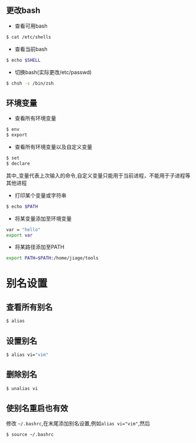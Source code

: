 ## 更改bash
* 查看可用bash
```bash
$ cat /etc/shells
```
* 查看当前bash
```bash
$ echo $SHELL
```
* 切换bash(实际更改/etc/passwd)
```bash
$ chsh -s /bin/zsh
```
## 环境变量
* 查看所有环境变量
```bash
$ env 
$ export 
```
* 查看所有环境变量以及自定义变量
```bash
$ set
$ declare
```
其中_变量代表上次输入的命令,自定义变量只能用于当前进程，不能用于子进程等其他进程
* 打印某个变量或字符串
```bash
$ echo $PATH
```
* 将某变量添加至环境变量
```bash
var = "hello"
export var
```
* 将某路径添加至PATH
```bash
export PATH=$PATH:/home/jiage/tools
```

# 别名设置
## 查看所有别名
```bash
$ alias
```
## 设置别名
```bash
$ alias vi="vim"
```
## 删除别名
```bash
$ unalias vi
```
## 使别名重启也有效
修改 `~/.bashrc`,在末尾添加别名设置,例如`alias vi="vim"`,然后
```bash
$ source ~/.bashrc
```




